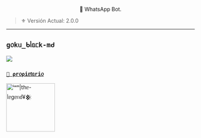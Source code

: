  <p align="center">🌹 WhatsApp Bot.</p>
</p>

  
> ⚜️ Versión Actual: 2.0.0
---
## `g᥆kᥙ_ᑲᥣᥲᥴk-mძ`
<a href="https://api.whatsapp.com/send/?phone=5491126852241&text=&type=phone_number&app_absent=0" target="blank"><img src="https://img.shields.io/badge/BOT_OFICIAL_1-25D366?style=for-the-badge&logo=whatsapp&logoColor=white" />


### **`👑 ⍴r᥆⍴іᥱ𝗍ᥲrі᥆`**
<a
href="https://github.com/fedelan"><img src="https://github.com/fedelan.png" width="130" height="130" alt="ⁱᵃᵐ|𝗍һᥱ-ᥣᥱgᥱᥒძ¥𒆜"/></a>
